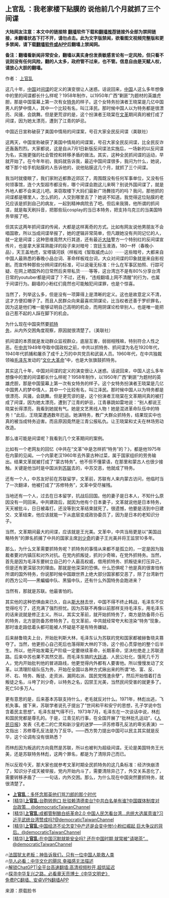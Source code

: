  <!-- 面包屑导航 --> <h2>上官乱 ：我老家楼下贴膜的 说他前几个月就抓了三个间谍</h2> <p class="notice"><b>大陆网友注意：本文中的链接除 <a href="https://github.com/bannedbook/fanqiang" >翻墙</a>软件下载和<a href="https://github.com/killgcd/justmysocks/blob/master/README.md">翻墙推荐</a>链接外全部为禁网链接，未翻墙状态下打不开，请勿点击。此为文字版禁闻，欲看图文视频完整版和更多禁闻，请下载<a href="https://github.com/bannedbook/fanqiang">翻墙软件或APP</a>后翻墙上禁闻网。</p><p>备注：翻墙看新闻非常安全，翻墙以真实身份发表敏感言论有一定风险，但只看不说则没有任何风险，翻的人太多，政府管不过来，也不管。信息自由是天赋人权，请放心大胆的翻墙。</b></p>  <div class="entry"> <p>作者： <a href="https://www.bannedbook.org/bnews/tag/%e4%b8%8a%e5%ae%98%e4%b9%b1/" class="st_tag internal_tag" rel="tag" title="标签 上官乱 下的日志">上官乱</a></p> <p id="summary">这几十年，<span class='wp_keywordlink_affiliate'><a href="https://www.bannedbook.org/" title="中国" target="_blank">中国</a></span>对<a href="https://www.bannedbook.org/bnews/tag/%e9%97%b4%e8%b0%8d/" class="st_tag internal_tag" rel="tag" title="标签 间谍 下的日志">间谍</a>的定义的演变很让人迷惑。话说回来，<a href="https://www.bannedbook.org/bnews/tag/%E4%B8%AD%E5%9B%BD/" class="st_tag internal_tag" rel="tag" title="标签 中国 下的日志">中国</a>人这么多年想像中的里的间谍都长什么样呢？1958年制作，以1950年广西“剿匪”为题材的英雄虎胆，那是中国萤幕上第一次有女<a href="https://www.bannedbook.org/bnews/tag/%E7%89%B9%E5%8A%A1/" class="st_tag internal_tag" rel="tag" title="标签 特务 下的日志">特务</a>的样子。这个女特务扮演者王晓棠是几亿中国男人的梦中情人，其中一个比较有名，叫江泽民。那时候中国人以为特务都是很漂亮、风骚，会跳舞。但是更荒谬的是，这个扮演者王晓棠在<a href="https://www.bannedbook.org/bnews/tag/%e6%96%87%e9%9d%a9/" class="st_tag internal_tag" rel="tag" title="标签 文革 下的日志">文革</a>期间真的被打成了间谍，因为她太漂亮，遭到了江青的妒忌。</p> <p id="conimg">中国近日宣称破获了美国中情局的间谍案，号召大家全民反间谍（美联社）</p> <p>这两天，中国宣称破获了美国中情局的间谍案，号召大家全民反间谍，比全民反诈还轰轰烈烈。大家都说，这是自从7月1日新版反间谍法实施后，一场新的以反间谍为名，实施更强的社会管控和转移矛盾的做法。其实，这种全民抓间谍的运动，早就开始了。在今年年初，我妈就告诉我，最近中国间谍很多，我问为什么，她说，楼下那个给手机贴膜的人告诉他的，说他贴膜这几个月，就抓了三个间谍。</p> <p>我当时就傻眼了，我们家附近都靠近郊区了，周围既没有任何军事单位，又没有任何领事馆，连个大型超市都没有，哪个间谍会跑这儿来啊？别说外国间谍了，就是外地人都不会来这儿吧。来窃取楼下大妈们最新广场舞技巧的吗？我问，那他抓的间谍都是哪里人，怎么抓的，人交到哪里去了？她说不知道。我觉得这位贴膜的老兄应该是抓到自己的病友，一起到精神病院去了吧。但后来我猜，他所谓的抓间谍，就是每天刷抖音，把那些玩cosplay的当日本特务，把支持乌克兰的当美国特务举报了吧。</p> <p>但其实这两年抓间谍的传闻，大都是这样离奇的方式。比如有网友说他男朋友不会唱国歌，所以当成间谍举报了，她的逻辑非常简单，但凡跟她没有共同记忆的人，就一定是间谍；这种思维竟然大行其道，还有最近<span class='wp_keywordlink_affiliate'><a href="https://www.bannedbook.org/" title="大陆" target="_blank">大陆</a></span>警方一个特别红的反间谍宣传片，也是拿大家耳熟能详的段子来对暗号：宫廷玉液酒，180一杯（春晚小品），天王盖地虎，宝塔镇河妖（样板戏《智取威虎山》）⋯⋯这些暗号，大都来自中国人最熟悉的春晚小品台词、革命样板戏台词，大众对间谍的印象就是来自影视剧。而宣传种那些分辨间谍的标准，可以说毫无标准：什么在军事区拍照、行踪可疑、在网上晒国外的日常然后夹带私货⋯⋯等等，这台湾岂不是有80%分享台湾日常的youtuber都是间谍了？不过，还有，“违规翻墙上网不清醒”的行为，也属于间谍行为。翻墙的小粉红们竟然也可能触犯间谍罪，也是个惊喜。</p> <p>当然了，列举这么多，但是没有一项算得上是清晰的定义。这也是故意定义不清，这才方便扣帽子了。而且人民群众向来最喜欢阴谋论，比当权者还善于罗织罪名，因为这是他们唯一能够证明自己高明的机会，而用阴谋论检举别人，也是唯一能把自己惹不起的人踩在脚下的机会。</p> <p>为什么现在中国突然要<a href="https://www.bannedbook.org/bnews/tag/%e6%8a%93%e7%89%b9%e5%8a%a1/" class="st_tag internal_tag" rel="tag" title="标签 抓特务 下的日志">抓特务</a>，从内外交困角度观察，原因就很清楚了。（美联社）</p> <p>抓间谍的本质就是发动群众监视群众，底层互害，弱弱相残嘛，特别符合人性之恶。在<a href="https://www.bannedbook.org/bnews/tag/%e4%b8%ad%e5%85%b1/" class="st_tag internal_tag" rel="tag" title="标签 中共 下的日志">中共</a>1949年夺取中国政权之前，中共以抓特务、抓间谍为名在1920年代，1940年代抓捕和屠杀了成千上万的中共党员和武装人员。1960年代，在中共独裁领袖<a href="https://www.bannedbook.org/bnews/tag/%e6%af%9b%e6%b3%bd%e4%b8%9c/" class="st_tag internal_tag" rel="tag" title="标签 毛泽东 下的日志">毛泽东</a>发动的“<span class='wp_keywordlink'><a href="https://www.bannedbook.org/forum2/topic973.html" title="《文化大革命：历史真相和集体记忆》" target="_blank">文化大革命</a></span>”中，也是大张旗鼓抓特务。</p> <p>其实这几十年，中国对间谍的定义的演变很让人迷惑。话说回来，中国人这么多年想像中的里的间谍都长什么样呢？1958年制作，以1950年广西“剿匪”为题材的英雄虎胆，那是中国萤幕上第一次有女特务的样子。这个女特务扮演者王晓棠是几亿中国男人的梦中情人，其中一个比较有名，叫江泽民。那时候中国人以为特务都是很漂亮、风骚，会跳舞。但是更荒谬的是，这个扮演者王晓棠在文革期间真的被打成了间谍，因为她太漂亮，遭到了江青的妒忌，江青暴跳如雷地说：“别人都说王晓棠长得漂亮，我看到她就有气。她是文艺黑线人物！她是混进革命队伍中的特务！”此后，王晓棠遭遇数年厄运。她演特务，教广大群众抓特务，结果现实中也真的被当成特务迫害。而且原因竟然是江青公报私仇。让王晓棠和丈夫在林场劳动改造。</p> <p>那么谁可能是间谍呢？我看到几个文革期间的案例。</p> <p>比如有一个老网友的回忆《中共在“文革”中是怎样抓“特务”的？》，都是他1975年在内蒙的见闻。一个内蒙老汉1960年去外蒙古种过菜，属于国家组织的劳务输出。结果文革就被打成了“蒙古特务”。他不但不懂蒙语，在那里和蒙古人也很少接触。关键是他当时是中国派到<a href="https://www.bannedbook.org/bnews/tag/%E8%8B%8F%E8%81%94/" class="st_tag internal_tag" rel="tag" title="标签 苏联 下的日志">苏联</a>去的，中苏交恶，他就成了特务。</p>  <p>还有一个人，中苏友好前在苏联留学，文革前，苏联有人来内蒙古访问，他临时当了一次翻译，他被打成了“苏修特务”，文革中受尽摧残。</p> <p>当地还有一个人，过去在日本留学，抗战后回国。他的妻子是日本人，不知什么原因没有一同回来。中共建政后，就因为他有个日本妻子，文革就说他是日本特务，天天被批斗，日日被毒打。还没等到文革结束就死了。很遗憾，他要是活到中日建交、文革结束，他应该就能一下从底层变成政协委员了，因为是日本的老知识分子。</p> <p>当然，文革期间最大的间谍，应该就是王光美。文革中，中共当局更是以“美国战略特务”的罪名抓捕了中共的国家主席<span class='wp_keywordlink'><a href="https://www.bannedbook.org/forum2/topic1158.html" title="《刘少奇传》" target="_blank">刘少奇</a></span>的妻子王光美并将王监禁10多年。</p> <p>那么，为什么文革需要抓特务呢？抓特务的事情从来都不是孤立的，一定是因为独裁者要对内镇压和对外对抗。在党内抓叛徒，抓刘少奇嘛，在党外抓特务。当然，首先是因为毛泽东要树立自己的个人最高权威，借用抓特务、抓叛徒来打压异己，但是还有更深层次的理由。那就是他深深的恐惧。什么恐惧呢？他是真的很害怕有所谓的国外特务，你说那时候中国跟世界上绝大部分国家都交恶了，除了台湾新竹的西方公司——黑蝙蝠中队、黑猫中队，还有什么外国特务会跑进来？</p> <p>当然有，那就是苏联。他最害怕的。</p> <p>其实他的这种恐惧由来已久，自从<span class='wp_keywordlink'><a href="https://www.bannedbook.org/forum2/topic1256.html" title="斯大林（上、中、下册）" target="_blank">斯大林</a></span>去世，中国不得不终止韩战，毛泽东不仅觉得吃亏了，还充满了强烈担忧。因为苏联不再像以前那样支持毛泽东，用毛泽东的话来说就是修正主义。所以，其实文革前，就开始抓特务了，南方是防备蒋介石的特务，北方是防备苏修特务了。在文革前，中共就经常夸大和渲染“特务”现象，那时谁走路低着头都可能被人怀疑是不是有特务嫌疑。</p>  <p>后来赫鲁晓夫上台，开始批判斯大林，毛泽东认为苏联的党和国家都被赫鲁晓夫篡夺了。当然，他更担心自己死后也落得斯大林的下场，这个担心贯穿他的整个后半生。所以，他开始发霉无产阶级一定要继续革命，长期革命，坚决杜绝走上苏联道路。后来中苏也果不其然交恶。而毛泽东搞的<span class='wp_keywordlink'><a href="https://www.bannedbook.org/forum2/topic242.html" title="大跃进亲历记" target="_blank">大跃进</a></span>、人民公社化，饿死几千万人，党内开始批判他的冒进路线，他更觉得内外都有人要害他。所以慢慢发动了文革。以清理阶级队伍为务，开始在全国以各种方式揪出来的所谓“地、富、反、坏、右、特务、叛徒、走资派、漏网右派、国民党残渣余孽”，然后开始借着打击叛徒之名，斗垮了刘少奇，以特务之名，囚禁王光美，当然民间受害的就更多了。死亡50多万人。</p> <p>更有意思的是，后来基本苏联支持什么，老毛就反对什么。1971年，林彪出逃，飞机失事。接下来，苏联学者说孔子提出了“世间和平和安宁的思想，孔子学说中包含着民主思想”。毛泽东就气得不行，1973年7月，毛泽东在一次谈话中说，林彪和国民党都是尊孔的。于是，江青见机行事，在全国开展了“批林批孔运动”，《<span class='wp_keywordlink'><a href="https://www.bannedbook.org/forum2/topic109.html" title="透视人民日报" target="_blank">人民日报</a></span>》发表《孔老二的亡灵和新沙皇的迷梦——评苏修尊孔反法的卑劣表演》一文指出：苏修尊孔反法是为了反华。——西方势力提出中国可以民主其实就是反华，这个论调有没有很熟悉？</p> <p>而林彪因为叛逃的方向竟然是苏联，所以也被判为超级间谍。无论是美国特务王光美，还是苏联特务林彪，这两个罪名，都是为了清除异己而已。</p> <p>所以反观今天，那大家也就参考文革时期全民抓特务的这几条标准：经济快崩溃了，知识分子成天被举报，党内开始内斗了，需要清除异己了，外交关系恶化了，需要转移矛盾了⋯⋯一句话，内外交困。那么，为什么现在中国突然要抓特务，就很清楚了。</p> <!--<div id="taboola-mid-1"></div>--><ul class='op-related-articles' title='相关阅读'> <li><a href='https://www.bannedbook.org/bnews/comments/20230807/1917034.html' target='_blank'><b>上官乱</b>：多怀念那英他们骂刀郎的那个时代</a></li> <li><a href='https://www.bannedbook.org/bnews/sohnews/20230801/1914635.html' target='_blank'>[精华]<b>上官乱</b>:台胞转炮口 批驳赖清德卖台?中共白名单有谁?中国媒体制度对台政策… @democraticTaiwanChannel</a></li> <li><a href='https://www.bannedbook.org/bnews/sohnews/20230801/1914634.html' target='_blank'>[精华]<b>上官乱</b>:成都管制酿白纸革命2.0 中国人民怎看台湾…总统大选属意谁?习近平武统台湾赞成吗?@democraticTaiwanChannel</a></li> <li><a href='https://www.bannedbook.org/bnews/sohnews/20230620/1898603.html' target='_blank'>[精华]<b>上官乱</b>:中国经济不论怎变?中产还是会变中惨!小粉红崛起 巨大争议的背后。@democraticTaiwanChannel</a></li> <li><a href='https://www.bannedbook.org/bnews/sohnews/20230620/1898602.html' target='_blank'>[精华]<b>上官乱</b>:在中国沉默就能安全吗? 还在中国时期 就常被"请喝茶“…@democraticTaiwanChannel</a></li> </ul> <p class="texttj"> 🔥<a href="https://www.bannedbook.org/bnews/ssgc/20230219/1850782.html" target="_blank">法国犹太老板：神告诉我们，只有一位中国人能救人类</a><br/> 🔥<a href="https://www.bannedbook.org/bnews/comments/20220220/1694796.html" target="_blank">华人必看：中华文化的飓风 幸福感无法描述</a><br/> 🔥<a href="https://github.com/bannedbook/fanqiang/wiki/V2ray%E6%9C%BA%E5%9C%BA" target="_blank">解锁ChatGPT|全平台高速翻墙:高清视频秒开,超低延迟</a><br/> 🔥<a href="https://www.bannedbook.org/bnews/comments/20220808/1768773.html" target="_blank">探寻中华复兴之路，必看章天亮博士《中华文明史》</a><br/> <a href="https://github.com/bannedbook/fanqiang/wiki/%E7%A6%81%E9%97%BB%E7%BD%91%E5%AE%89%E5%8D%93%E7%BF%BB%E5%A2%99%E6%96%B0%E9%97%BBAPP" target="_blank">免费PC翻墙、安卓VPN翻墙APP</a><br/> </p><p class="src-info">来源：原载脸书 </p> <a name='sharetosocial'></a> <div style="margin-bottom:5px;padding-bottom:5px;clear:both"> <div id="archive-pix-1" class="banner-ads"> <!-- AuctionX Display platform tag START --> <div id="27602x728x90x621x_ADSLOT1" clicktrack="%%CLICK_URL_ESC%%"></div>  <!-- AuctionX Display platform tag END --> </div> <div id="archive-pix-2" class="banner-ads"> <!-- AuctionX Display platform tag START --> <div id="27556x300x250x621x_ADSLOT1" clicktrack="%%CLICK_URL_ESC%%" style="margin:0 auto;text-align:center"></div>  <!-- AuctionX Display platform tag END --> </div> </div>  <div id="archive-pix-1" class="banner-ads"> <!-- AuctionX Display platform tag START --> <div id="27603x728x90x621x_ADSLOT1" clicktrack="%%CLICK_URL_ESC%%"></div>  <!-- AuctionX Display platform tag END --> </div> </div><!--END ENTRY--> 